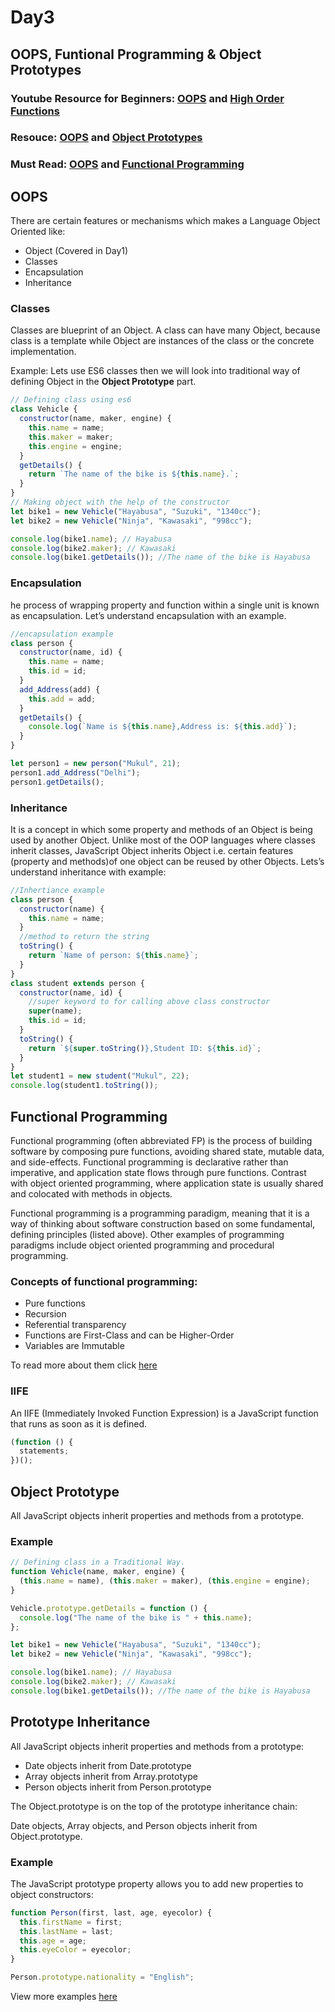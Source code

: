 # Day3

## OOPS, Funtional Programming & Object Prototypes

### Youtube Resource for Beginners: [OOPS](https://youtu.be/vDJpGenyHaA) and [High Order Functions](https://youtu.be/rRgD1yVwIvE)

### Resouce: [OOPS](https://developer.mozilla.org/en-US/docs/Learn/JavaScript/Objects/Object-oriented_JS) and [Object Prototypes](https://developer.mozilla.org/en-US/docs/Learn/JavaScript/Objects/Object_prototypes)

### Must Read: [OOPS](https://medium.com/better-programming/object-oriented-programming-in-javascript-b3bda28d3e81) and [Functional Programming](https://medium.com/@bojangbusiness/javascript-functional-programming-map-filter-and-reduce-846ff9ba492d)

## OOPS

There are certain features or mechanisms which makes a Language Object Oriented like:

- Object (Covered in Day1)
- Classes
- Encapsulation
- Inheritance

### Classes

Classes are blueprint of an Object. A class can have many Object, because class is a template while Object are instances of the class or the concrete implementation.

Example:
Lets use ES6 classes then we will look into traditional way of defining Object in the **Object Prototype** part.

```javascript
// Defining class using es6
class Vehicle {
  constructor(name, maker, engine) {
    this.name = name;
    this.maker = maker;
    this.engine = engine;
  }
  getDetails() {
    return `The name of the bike is ${this.name}.`;
  }
}
// Making object with the help of the constructor
let bike1 = new Vehicle("Hayabusa", "Suzuki", "1340cc");
let bike2 = new Vehicle("Ninja", "Kawasaki", "998cc");

console.log(bike1.name); // Hayabusa
console.log(bike2.maker); // Kawasaki
console.log(bike1.getDetails()); //The name of the bike is Hayabusa
```

### Encapsulation

he process of wrapping property and function within a single unit is known as encapsulation.
Let’s understand encapsulation with an example.

```javascript
//encapsulation example
class person {
  constructor(name, id) {
    this.name = name;
    this.id = id;
  }
  add_Address(add) {
    this.add = add;
  }
  getDetails() {
    console.log(`Name is ${this.name},Address is: ${this.add}`);
  }
}

let person1 = new person("Mukul", 21);
person1.add_Address("Delhi");
person1.getDetails();
```

### Inheritance

It is a concept in which some property and methods of an Object is being used by another Object. Unlike most of the OOP languages where classes inherit classes, JavaScript Object inherits Object i.e. certain features (property and methods)of one object can be reused by other Objects.
Lets’s understand inheritance with example:

```javascript
//Inhertiance example
class person {
  constructor(name) {
    this.name = name;
  }
  //method to return the string
  toString() {
    return `Name of person: ${this.name}`;
  }
}
class student extends person {
  constructor(name, id) {
    //super keyword to for calling above class constructor
    super(name);
    this.id = id;
  }
  toString() {
    return `${super.toString()},Student ID: ${this.id}`;
  }
}
let student1 = new student("Mukul", 22);
console.log(student1.toString());
```

## Functional Programming

Functional programming (often abbreviated FP) is the process of building software by composing pure functions, avoiding shared state, mutable data, and side-effects. Functional programming is declarative rather than imperative, and application state flows through pure functions. Contrast with object oriented programming, where application state is usually shared and colocated with methods in objects.

Functional programming is a programming paradigm, meaning that it is a way of thinking about software construction based on some fundamental, defining principles (listed above). Other examples of programming paradigms include object oriented programming and procedural programming.

### Concepts of functional programming:

- Pure functions
- Recursion
- Referential transparency
- Functions are First-Class and can be Higher-Order
- Variables are Immutable

To read more about them click [here](https://www.geeksforgeeks.org/functional-programming-paradigm/)

### IIFE

An IIFE (Immediately Invoked Function Expression) is a JavaScript function that runs as soon as it is defined.

```javascript
(function () {
  statements;
})();
```

## Object Prototype

All JavaScript objects inherit properties and methods from a prototype.

### Example

```javascript
// Defining class in a Traditional Way.
function Vehicle(name, maker, engine) {
  (this.name = name), (this.maker = maker), (this.engine = engine);
}

Vehicle.prototype.getDetails = function () {
  console.log("The name of the bike is " + this.name);
};

let bike1 = new Vehicle("Hayabusa", "Suzuki", "1340cc");
let bike2 = new Vehicle("Ninja", "Kawasaki", "998cc");

console.log(bike1.name); // Hayabusa
console.log(bike2.maker); // Kawasaki
console.log(bike1.getDetails()); //The name of the bike is Hayabusa
```

## Prototype Inheritance

All JavaScript objects inherit properties and methods from a prototype:

- Date objects inherit from Date.prototype
- Array objects inherit from Array.prototype
- Person objects inherit from Person.prototype

The Object.prototype is on the top of the prototype inheritance chain:

Date objects, Array objects, and Person objects inherit from Object.prototype.

### Example

The JavaScript prototype property allows you to add new properties to object constructors:

```javascript
function Person(first, last, age, eyecolor) {
  this.firstName = first;
  this.lastName = last;
  this.age = age;
  this.eyeColor = eyecolor;
}

Person.prototype.nationality = "English";
```

View more examples [here](https://www.w3schools.com/js/js_object_prototypes.asp)
